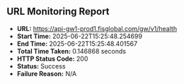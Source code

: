 ## URL Monitoring Report

- **URL:** https://api-gw1-prod1.fisglobal.com/gw/v1/health
- **Start Time:** 2025-06-22T15:25:48.254699
- **End Time:** 2025-06-22T15:25:48.401567
- **Total Time Taken:** 0.146868 seconds
- **HTTP Status Code:** 200
- **Status:** Success
- **Failure Reason:** N/A
